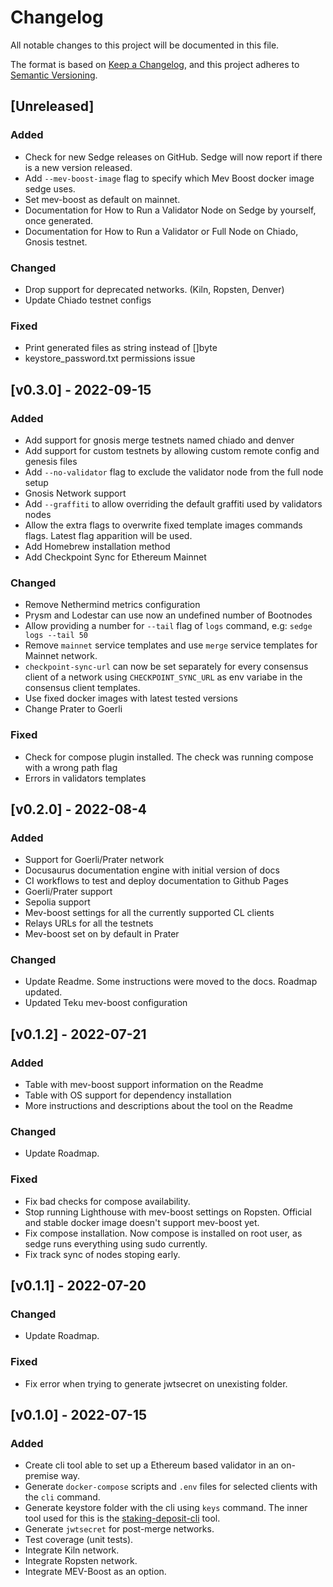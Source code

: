# Changelog

All notable changes to this project will be documented in this file.

The format is based on [Keep a Changelog](https://keepachangelog.com/en/1.0.0/),
and this project adheres to [Semantic Versioning](https://semver.org/spec/v2.0.0.html).

## [Unreleased]

### Added 

- Check for new Sedge releases on GitHub. Sedge will now report if there is a new version released.
- Add `--mev-boost-image` flag to specify which Mev Boost docker image sedge uses.
- Set mev-boost as default on mainnet.
- Documentation for How to Run a Validator Node on Sedge by yourself, once generated.
- Documentation for How to Run a Validator or Full Node on Chiado, Gnosis testnet.

### Changed

- Drop support for deprecated networks. (Kiln, Ropsten, Denver)
- Update Chiado testnet configs

### Fixed
- Print generated files as string instead of []byte
- keystore_password.txt permissions issue


## [v0.3.0] - 2022-09-15

### Added

- Add support for gnosis merge testnets named chiado and denver
- Add support for custom testnets by allowing custom remote config and genesis files
- Add `--no-validator` flag to exclude the validator node from the full node setup
- Gnosis Network support
- Add `--graffiti` to allow overriding the default graffiti used by validators nodes
- Allow the extra flags to overwrite fixed template images commands flags. Latest flag apparition will be used.
- Add Homebrew installation method
- Add Checkpoint Sync for Ethereum Mainnet

### Changed

- Remove Nethermind metrics configuration
- Prysm and Lodestar can use now an undefined number of Bootnodes
- Allow providing a number for `--tail` flag of `logs` command, e.g: `sedge logs --tail 50`
- Remove `mainnet` service templates and use `merge` service templates for Mainnet network.
- `checkpoint-sync-url` can now be set separately for every consensus client of a network using `CHECKPOINT_SYNC_URL` as env variabe in the consensus client templates.
- Use fixed docker images with latest tested versions
- Change Prater to Goerli

### Fixed

- Check for compose plugin installed. The check was running compose with a wrong path flag
- Errors in validators templates

## [v0.2.0] - 2022-08-4

### Added

- Support for Goerli/Prater network
- Docusaurus documentation engine with initial version of docs
- CI workflows to test and deploy documentation to Github Pages
- Goerli/Prater support
- Sepolia support
- Mev-boost settings for all the currently supported CL clients
- Relays URLs for all the testnets
- Mev-boost set on by default in Prater

### Changed

- Update Readme. Some instructions were moved to the docs. Roadmap updated.
- Updated Teku mev-boost configuration

## [v0.1.2] - 2022-07-21

### Added

- Table with mev-boost support information on the Readme
- Table with OS support for dependency installation
- More instructions and descriptions about the tool on the Readme

### Changed

- Update Roadmap.

### Fixed

- Fix bad checks for compose availability.
- Stop running Lighthouse with mev-boost settings on Ropsten. Official and stable docker image doesn't support mev-boost yet.
- Fix compose installation. Now compose is installed on root user, as sedge runs everything using sudo currently.
- Fix track sync of nodes stoping early.

## [v0.1.1] - 2022-07-20

### Changed

- Update Roadmap.

### Fixed

- Fix error when trying to generate jwtsecret on unexisting folder.

## [v0.1.0] - 2022-07-15

### Added

- Create cli tool able to set up a Ethereum based validator in an on-premise way.
- Generate `docker-compose` scripts and `.env` files for selected clients with the `cli` command.
- Generate keystore folder with the cli using `keys` command. The inner tool used for this is the [staking-deposit-cli](https://github.com/ethereum/staking-deposit-cli) tool.
- Generate `jwtsecret` for post-merge networks.
- Test coverage (unit tests).
- Integrate Kiln network.
- Integrate Ropsten network.
- Integrate MEV-Boost as an option.
